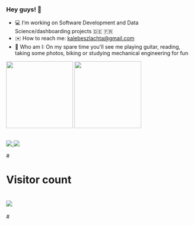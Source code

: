 ### Hey guys! 🖖
- 💻 I’m working on Software Development and Data Science/dashboarding projects 🇩🇪 🇫🇷
- ✉️ How to reach me: kalebeszlachta@gmail.com 
- 🎸 Who am I: On my spare time you'll see me playing guitar, reading, taking some photos, biking or studying mechanical engineering for fun

 <div>
  <a href="https://github.com/kalebers"></a>
  <img height="180em" src="https://github-readme-stats-sigma-five.vercel.app/api?username=kalebers&show_icons=true&theme=tokyonight&include_all_commits=true&count_private=true"/>
  <img height="180em" src="https://github-readme-stats.vercel.app/api/top-langs/?username=kalebers&layout=compact&langs_count=20&theme=dark&count_private=true""/>

</div>
  
  ##
 
<div> 
  <a href="https://www.linkedin.com/in/kalebe-rodrigues-szlachta-918357205" target="_blank"><img src="https://img.shields.io/badge/LinkedIn-0077B5?style=for-the-badge&logo=linkedin&logoColor=white" target="_blank">
 	<a href="https://www.twitch.tv/kalebers" target="_blank"><img src="https://img.shields.io/badge/Twitch-9146FF?style=for-the-badge&logo=twitch&logoColor=white" target="_blank"></a>
</div>

#<p align="left"> 
#  <b>Visitor count</b><br>
 # <img src="https://profile-counter.glitch.me/kalebers/count.svg" />
#</p>
